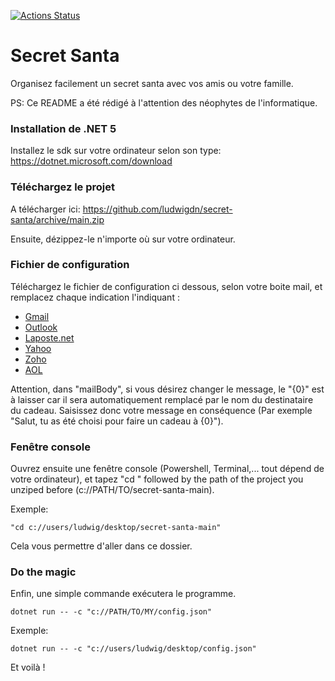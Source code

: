 [![Actions Status](https://github.com/ludwigdn/secret-santa/workflows/.NET%20Core/badge.svg)](https://github.com/ludwigdn/secret-santa/actions)

# Secret Santa

Organisez facilement un secret santa avec vos amis ou votre famille.

PS: Ce README a été rédigé à l'attention des néophytes de l'informatique.

### Installation de .NET 5

Installez le sdk sur votre ordinateur selon son type: https://dotnet.microsoft.com/download

### Téléchargez le projet

A télécharger ici: https://github.com/ludwigdn/secret-santa/archive/main.zip

Ensuite, dézippez-le n'importe où sur votre ordinateur.

### Fichier de configuration

Téléchargez le fichier de configuration ci dessous, selon votre boite mail, et remplacez chaque indication l'indiquant :

- [Gmail](https://raw.githubusercontent.com/ludwigdn/secret-santa/main/README/configs/gmail/config_fr.json)
- [Outlook](https://raw.githubusercontent.com/ludwigdn/secret-santa/main/README/configs/outlook/config_fr.json)
- [Laposte.net](https://raw.githubusercontent.com/ludwigdn/secret-santa/main/README/configs/laposte/config_fr.json)
- [Yahoo](https://raw.githubusercontent.com/ludwigdn/secret-santa/main/README/configs/yahoo/config_fr.json)
- [Zoho](https://raw.githubusercontent.com/ludwigdn/secret-santa/main/README/configs/zoho/config_fr.json)
- [AOL](https://raw.githubusercontent.com/ludwigdn/secret-santa/main/README/configs/aol/config_fr.json)

Attention, dans "mailBody", si vous désirez changer le message, le "{0}" est à laisser car  il sera automatiquement remplacé par le nom du destinataire du cadeau. Saisissez donc votre message en conséquence (Par exemple "Salut, tu as été choisi pour faire un cadeau à {0}").

### Fenêtre console

Ouvrez ensuite une fenêtre console (Powershell, Terminal,... tout dépend de votre ordinateur), et tapez "cd " followed by the path of the project you unziped before (c://PATH/TO/secret-santa-main).

Exemple: 
```
"cd c://users/ludwig/desktop/secret-santa-main"
```

Cela vous permettre d'aller dans ce dossier.

### Do the magic

Enfin, une simple commande exécutera le programme.

```
dotnet run -- -c "c://PATH/TO/MY/config.json"
```

Exemple:
```
dotnet run -- -c "c://users/ludwig/desktop/config.json"
```

Et voilà !
